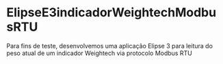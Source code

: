 # ElipseE3indicadorWeightechModbusRTU
Para fins de teste, desenvolvemos uma aplicação Elipse 3 para leitura do peso atual de um indicador Weightech via protocolo Modbus RTU
